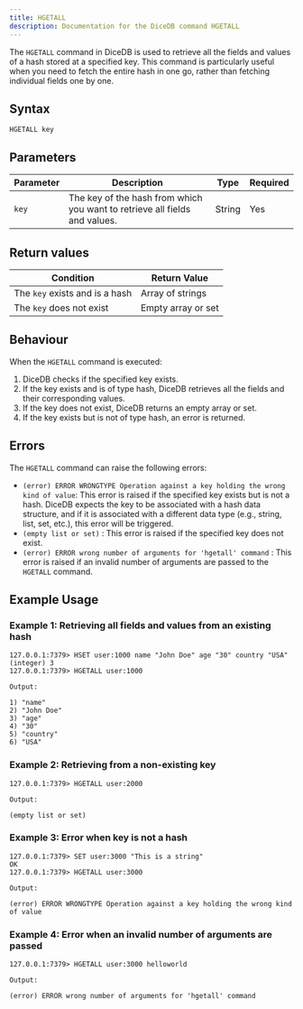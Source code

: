 ```yaml
---
title: HGETALL
description: Documentation for the DiceDB command HGETALL
---
```


The `HGETALL` command in DiceDB is used to retrieve all the fields and values of a hash stored at a specified key. This command is particularly useful when you need to fetch the entire hash in one go, rather than fetching individual fields one by one.

## Syntax

```
HGETALL key
```

## Parameters

| Parameter       | Description                                      | Type    | Required |
|-----------------|--------------------------------------------------|---------|----------|
| `key`           | The key of the hash from which you want to retrieve all fields and values.                   | String  | Yes      |


## Return values


| Condition                                      | Return Value                                      |
|------------------------------------------------|---------------------------------------------------|
| The `key` exists and is a hash | Array of strings
| The `key` does not exist           |  Empty array or set                                            |

## Behaviour

When the `HGETALL` command is executed:

1. DiceDB checks if the specified key exists.
2. If the key exists and is of type hash, DiceDB retrieves all the fields and their corresponding values.
3. If the key does not exist, DiceDB returns an empty array or set.
4. If the key exists but is not of type hash, an error is returned.

## Errors

The `HGETALL` command can raise the following errors:

- `(error) ERROR WRONGTYPE Operation against a key holding the wrong kind of value`: This error is raised if the specified key exists but is not a hash. DiceDB expects the key to be associated with a hash data structure, and if it is associated with a different data type (e.g., string, list, set, etc.), this error will be triggered.
- `(empty list or set)` : This error is raised if the specified key does not exist.
- `(error) ERROR wrong number of arguments for 'hgetall' command` : This error is raised if an invalid number of arguments are passed to the `HGETALL` command.
## Example Usage

### Example 1: Retrieving all fields and values from an existing hash

```DiceDB
127.0.0.1:7379> HSET user:1000 name "John Doe" age "30" country "USA"
(integer) 3
127.0.0.1:7379> HGETALL user:1000
```

`Output:`

```
1) "name"
2) "John Doe"
3) "age"
4) "30"
5) "country"
6) "USA"
```

### Example 2: Retrieving from a non-existing key

```DiceDB
127.0.0.1:7379> HGETALL user:2000
```

`Output:`

```
(empty list or set)
```

### Example 3: Error when key is not a hash

```DiceDB
127.0.0.1:7379> SET user:3000 "This is a string"
OK
127.0.0.1:7379> HGETALL user:3000
```

`Output:`

```
(error) ERROR WRONGTYPE Operation against a key holding the wrong kind of value
```

### Example 4: Error when an invalid number of arguments are passed

```DiceDB
127.0.0.1:7379> HGETALL user:3000 helloworld
```
`Output:`

```
(error) ERROR wrong number of arguments for 'hgetall' command
```